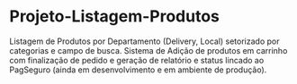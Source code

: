 # Projeto-Listagem-Produtos
Listagem de Produtos por Departamento (Delivery, Local) setorizado por categorias e campo de busca.
Sistema de Adição de produtos em carrinho com finalização de pedido e geração de relatório e status lincado ao PagSeguro (ainda em desenvolvimento e em ambiente de produção).
